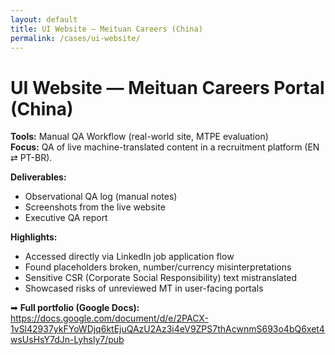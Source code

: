 ```yaml
---
layout: default
title: UI Website — Meituan Careers (China)
permalink: /cases/ui-website/
---
```


# UI Website — Meituan Careers Portal (China)

**Tools:** Manual QA Workflow (real-world site, MTPE evaluation)  
**Focus:** QA of live machine-translated content in a recruitment platform (EN ⇄ PT-BR).  

**Deliverables:**
- Observational QA log (manual notes)
- Screenshots from the live website
- Executive QA report

**Highlights:**
- Accessed directly via LinkedIn job application flow
- Found placeholders broken, number/currency misinterpretations
- Sensitive CSR (Corporate Social Responsibility) text mistranslated
- Showcased risks of unreviewed MT in user-facing portals

➡ **Full portfolio (Google Docs):**  
<https://docs.google.com/document/d/e/2PACX-1vSl42937ykFYoWDjq6ktEjuQAzU2Az3i4eV9ZPS7thAcwnmS693o4bQ6xet4wsUsHsY7dJn-Lyhsly7/pub>
